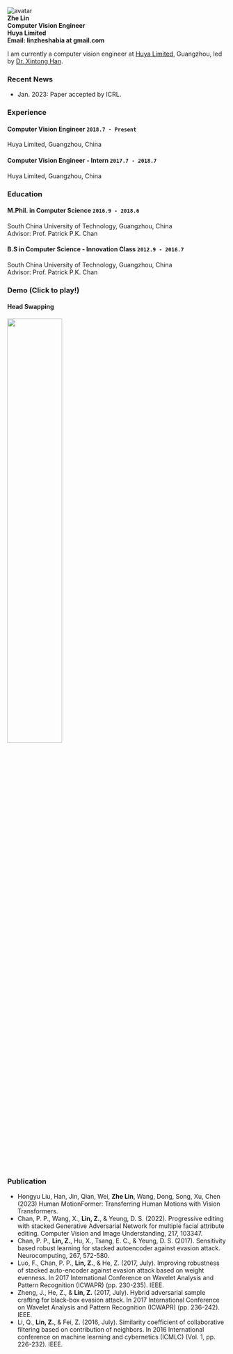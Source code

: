![avatar](https://raw.githubusercontent.com/zheLim/zhelin/master/image/me/m1.jpg)<br>
**Zhe Lin**<br>
**Computer Vision Engineer**<br>
**Huya Limited**<br>
**Email: linzheshabia at gmail.com**<br>

I am currently a computer vision engineer at [Huya Limited](http://ir.huya.com), Guangzhou, led by [Dr. Xintong Han](https://xthan.github.io/).

### Recent News
+ Jan. 2023: Paper accepted by ICRL.


### Experience
#### Computer Vision Engineer `2018.7 - Present`
Huya Limited, Guangzhou, China

#### Computer Vision Engineer - Intern `2017.7 - 2018.7`
Huya Limited, Guangzhou, China


### Education
#### M.Phil. in Computer Science `2016.9 - 2018.6`
South China University of Technology, Guangzhou, China <br>
Advisor: Prof. Patrick P.K. Chan

#### B.S in Computer Science - Innovation Class `2012.9 - 2016.7`
South China University of Technology, Guangzhou, China <br>
Advisor: Prof. Patrick P.K. Chan


### Demo (Click to play!)

#### Head Swapping
[<img src="https://raw.githubusercontent.com/zheLim/zhelin/master/image/demo/headswap.jpg" width="50%">](https://raw.githubusercontent.com/zheLim/zhelin/master/video/headswap.mp4)


### Publication
+ Hongyu Liu, Han, Jin, Qian, Wei, **Zhe Lin**, Wang, Dong, Song, Xu, Chen (2023) Human MotionFormer: Transferring Human Motions with Vision Transformers.
+ Chan, P. P., Wang, X., **Lin, Z.**, & Yeung, D. S. (2022). Progressive editing with stacked Generative Adversarial Network for multiple facial attribute editing. Computer Vision and Image Understanding, 217, 103347.
+ Chan, P. P., **Lin, Z.**, Hu, X., Tsang, E. C., & Yeung, D. S. (2017). Sensitivity based robust learning for stacked autoencoder against evasion attack. Neurocomputing, 267, 572-580.
+ Luo, F., Chan, P. P., **Lin, Z.**, & He, Z. (2017, July). Improving robustness of stacked auto-encoder against evasion attack based on weight evenness. In 2017 International Conference on Wavelet Analysis and Pattern Recognition (ICWAPR) (pp. 230-235). IEEE.
+ Zheng, J., He, Z., & **Lin, Z.** (2017, July). Hybrid adversarial sample crafting for black-box evasion attack. In 2017 International Conference on Wavelet Analysis and Pattern Recognition (ICWAPR) (pp. 236-242). IEEE.
+ Li, Q., **Lin, Z.**, & Fei, Z. (2016, July). Similarity coefficient of collaborative filtering based on contribution of neighbors. In 2016 International conference on machine learning and cybernetics (ICMLC) (Vol. 1, pp. 226-232). IEEE.